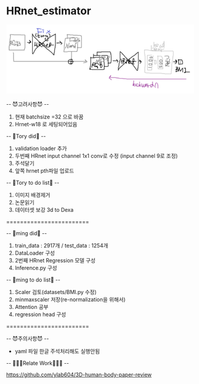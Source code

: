 # HRnet_estimator

<img src="https://github.com/ylab604/HRnet_BMI_estimator/blob/main/ming_0411_did.PNG">

-- 😈고려사항😈 --
1. 현재 batchsize =32 으로 바꿈
2. Hrnet-w18 로 세팅되어있음

-- 🐹Tory did🐹 --
1. validation loader 추가
2. 두번째 HRnet input channel 1x1 conv로 수정 (input channel 9로 조정)
3. 주석달기
4. 앞쪽 hrnet pth파일 업로드 


-- 🐹Tory to do list🐹 --
1. 이미지 배경제거
2. 논문읽기 
3. 데이터셋 보강 3d to Dexa

========================

-- 🥰ming did🥰 --
1. train_data : 2917개 / test_data : 1254개
2. DataLoader 구성
3. 2번째 HRnet Regression 모델 구성
4. Inference.py 구성


-- 🥰ming to do list🥰 --
1. Scaler 검토(datasets/BMI.py 수정)
2. minmaxscaler 저장(re-normalization을 위해서)
3. Attention 공부
4. regression head 구성

========================

-- 😈주의사항😈 --
* yaml 파일 한글 주석처리해도 실행안됨


-- 👨‍👧‍👧Relate Work👩‍👧‍👦 --

https://github.com/ylab604/3D-human-body-paper-review

